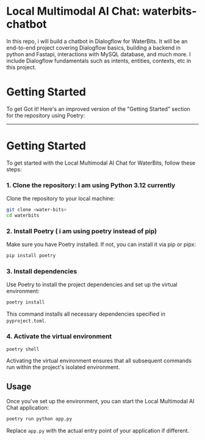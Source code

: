 # Local Multimodal AI Chat: waterbits-chatbot

In this repo, i will build a chatbot in Dialogflow for WaterBits.
It will be an end-to-end project covering Dialogflow basics, building a backend in python and Fastapi, interactions with MySQL database, and much more.
I include Dialogflow fundamentals such as intents, entities, contexts, etc in this project. 

# Getting Started
To get
Got it! Here's an improved version of the "Getting Started" section for the repository using Poetry:

---

# Getting Started
To get started with the Local Multimodal AI Chat for WaterBits, follow these steps:
### 1. Clone the repository: I am using Python 3.12 currently
Clone the repository to your local machine:
```bash
git clone <water-bits>
cd waterbits
```

### 2. Install Poetry ( i am using poetry instead of pip)

Make sure you have Poetry installed. If not, you can install it via pip or pipx:
```bash
pip install poetry
```

### 3. Install dependencies
Use Poetry to install the project dependencies and set up the virtual environment:

```bash
poetry install
```

This command installs all necessary dependencies specified in `pyproject.toml`.

### 4. Activate the virtual environment
```bash
poetry shell
```

Activating the virtual environment ensures that all subsequent commands run within the project's isolated environment.

## Usage

Once you've set up the environment, you can start the Local Multimodal AI Chat application:

```bash
poetry run python app.py
```

Replace `app.py` with the actual entry point of your application if different.

